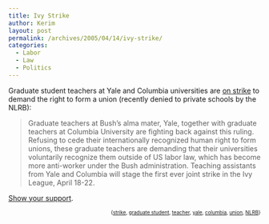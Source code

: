 ```yaml
---
title: Ivy Strike
author: Kerim
layout: post
permalink: /archives/2005/04/14/ivy-strike/
categories:
  - Labor
  - Law
  - Politics
---
```

Graduate student teachers at Yale and Columbia universities are <a href="http://www.labourstart.org/cgi-bin/solidarityforever/show_campaign.cgi?c=47" onclick="_gaq.push(['_trackEvent', 'outbound-article', 'http://www.labourstart.org/cgi-bin/solidarityforever/show_campaign.cgi?c=47', 'on strike']);" >on strike</a> to demand the right to form a union (recently denied to private schools by the NLRB):

> Graduate teachers at Bush&#8217;s alma mater, Yale, together with graduate teachers at Columbia University are fighting back against this ruling. Refusing to cede their internationally recognized human right to form unions, these graduate teachers are demanding that their universities voluntarily recognize them outside of US labor law, which has become more anti-worker under the Bush administration. Teaching assistants from Yale and Columbia will stage the first ever joint strike in the Ivy League, April 18-22.

<a href="http://www.labourstart.org/cgi-bin/solidarityforever/show_campaign.cgi?c=47" onclick="_gaq.push(['_trackEvent', 'outbound-article', 'http://www.labourstart.org/cgi-bin/solidarityforever/show_campaign.cgi?c=47', 'Show your support']);" >Show your support</a>.

<div style="text-align:right;">
  <span style="font-size:x-small;">{<a href="http://technorati.com/tag/strike" onclick="_gaq.push(['_trackEvent', 'outbound-article', 'http://technorati.com/tag/strike', 'strike']);"  rel="tag">strike</a>, <a href="http://technorati.com/tag/graduate student" onclick="_gaq.push(['_trackEvent', 'outbound-article', 'http://technorati.com/tag/graduate student', 'graduate student']);"  rel="tag">graduate student</a>, <a href="http://technorati.com/tag/teacher" onclick="_gaq.push(['_trackEvent', 'outbound-article', 'http://technorati.com/tag/teacher', 'teacher']);"  rel="tag">teacher</a>, <a href="http://technorati.com/tag/yale" onclick="_gaq.push(['_trackEvent', 'outbound-article', 'http://technorati.com/tag/yale', 'yale']);"  rel="tag">yale</a>, <a href="http://technorati.com/tag/columbia" onclick="_gaq.push(['_trackEvent', 'outbound-article', 'http://technorati.com/tag/columbia', 'columbia']);"  rel="tag">columbia</a>, <a href="http://technorati.com/tag/union" onclick="_gaq.push(['_trackEvent', 'outbound-article', 'http://technorati.com/tag/union', 'union']);"  rel="tag">union</a>, <a href="http://technorati.com/tag/NLRB" onclick="_gaq.push(['_trackEvent', 'outbound-article', 'http://technorati.com/tag/NLRB', 'NLRB']);"  rel="tag">NLRB</a>}</span>


